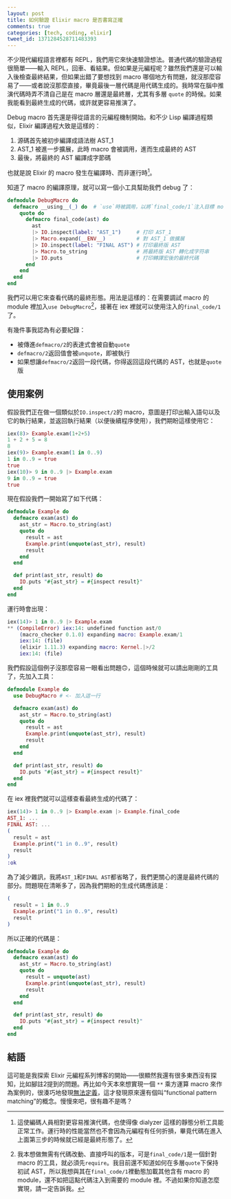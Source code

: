 ```yaml
---
layout: post
title: 如何驗證 Elixir macro 是否書寫正確
comments: true
categories: [tech, coding, elixir]
tweet_id: 1371284528711483393
---
```


不少現代編程語言裡都有 REPL，我們用它來快速驗證想法。普通代碼的驗證過程很簡單——輸入 REPL，回車、看結果。但如果是元編程呢？雖然我們還是可以輸入後檢查最終結果，但如果出錯了要想找到 macro 哪個地方有問題，就沒那麼容易了——或者說沒那麼直接，畢竟最後一層代碼是用代碼生成的。我時常在腦中推演代碼時弄不清自己是在 macro 層還是最終層，尤其有多層 `quote` 的時候。如果我能看到最終生成的代碼，或許就更容易推演了。

Debug macro 首先還是得從語言的元編程機制開始。和不少 Lisp 編譯過程類似，Elixir 編譯過程大致是這樣的：

1. 源碼首先被初步編譯成語法樹 AST_1
2. AST_1 被進一步擴展，此時 macro 會被調用，進而生成最終的 AST
3. 最後，將最終的 AST 編譯成字節碼

也就是說 Elixir 的 macro 發生在編譯時、而非運行時[^1]。

知道了 macro 的編譯原理，就可以寫一個小工具幫助我們 debug 了：

```elixir
defmodule DebugMacro do
  defmacro __using__(_) do  # `use`時被調用，以將`final_code/1`注入目標 module
    quote do
      defmacro final_code(ast) do
        ast
        |> IO.inspect(label: "AST_1")     # 打印 AST_1
        |> Macro.expand(__ENV__)          # 對 AST_1 做擴展
        |> IO.inspect(label: "FINAL AST") # 打印最終版 AST
        |> Macro.to_string                # 將最終版 AST 轉化成字符串
        |> IO.puts                        # 打印轉譯宏後的最終代碼
      end
    end
  end
end
```

我們可以用它來查看代碼的最終形態。用法是這樣的：在需要調試 macro 的 module 裡加入`use DebugMacro`[^2]，接著在 iex 裡就可以使用注入的`final_code/1`了。

有幾件事我認為有必要紀錄：
- 被傳進`defmacro/2`的表達式會被自動`quote`
- `defmacro/2`返回值會被`unquote`，即被執行
- 如果想讓`defmacro/2`返回一段代碼，你得返回這段代碼的 AST，也就是`quote`版


## 使用案例

假設我們正在做一個類似於`IO.inspect/2`的 macro，意圖是打印出輸入語句以及它的執行結果，並返回執行結果（以便後續程序使用），我們期盼這樣使用它：

```elixir
iex(8)> Example.exam(1+2+5)
1 + 2 + 5 = 8
8
iex(9)> Example.exam(1 in 0..9)
1 in 0..9 = true
true
iex(10)> 9 in 0..9 |> Example.exam
9 in 0..9 = true
true
```

現在假設我們一開始寫了如下代碼：

```elixir
defmodule Example do
  defmacro exam(ast) do
    ast_str = Macro.to_string(ast)
    quote do
      result = ast
      Example.print(unquote(ast_str), result)
      result
    end
  end

  def print(ast_str, result) do
    IO.puts "#{ast_str} = #{inspect result}"
  end
end
```

運行時會出現：

```elixir
iex(14)> 1 in 0..9 |> Example.exam
** (CompileError) iex:14: undefined function ast/0
    (macro_checker 0.1.0) expanding macro: Example.exam/1
    iex:14: (file)
    (elixir 1.11.3) expanding macro: Kernel.|>/2
    iex:14: (file)
```

我們假設這個例子沒那麼容易一眼看出問題🙃，這個時候就可以請出剛剛的工具了，先加入工具：

```elixir
defmodule Example do
  use DebugMacro # <- 加入這一行

  defmacro exam(ast) do
    ast_str = Macro.to_string(ast)
    quote do
      result = ast
      Example.print(unquote(ast_str), result)
      result
    end
  end

  def print(ast_str, result) do
    IO.puts "#{ast_str} = #{inspect result}"
  end
end
```

在 iex 裡我們就可以這樣查看最終生成的代碼了：

```elixir
iex(14)> 1 in 0..9 |> Example.exam |> Example.final_code
AST_1: ...
FINAL AST: ...
(
  result = ast
  Example.print("1 in 0..9", result)
  result
)
:ok
```

為了減少雜訊，我將`AST_1`和`FINAL AST`都省略了，我們更關心的還是最終代碼的部分。問題現在清晰多了，因為我們期盼的生成代碼應該是：

```elixir
(
  result = 1 in 0..9
  Example.print("1 in 0..9", result)
  result
)
```

所以正確的代碼是：

```elixir
defmodule Example do
  defmacro exam(ast) do
    ast_str = Macro.to_string(ast)
    quote do
      result = unquote(ast)
      Example.print(unquote(ast_str), result)
      result
    end
  end

  def print(ast_str, result) do
    IO.puts "#{ast_str} = #{inspect result}"
  end
end
```

## 結語

這可能是我探索 Elixir 元編程系列博客的開始——很顯然我還有很多東西沒有探知，比如腳註2提到的問題。再比如今天本來想實現一個 `**` 乘方運算 macro 來作為案例的，很湊巧地發現[無法定義](https://stackoverflow.com/questions/30007655/elixir-macro-power-function)，這才發現原來還有個叫“functional pattern matching”的概念。慢慢來吧，很有趣不是嗎？


[^1]: 這使編碼人員相對更容易推演代碼，也使得像 dialyzer 這樣的靜態分析工具能正常工作。運行時的性能當然也不會因為元編程有任何折損，畢竟代碼在進入上面第三步的時候就已經是最終形態了。
[^2]: 我本想做無需有代碼改動、直接呼叫的版本，可是`final_code/1`是一個針對 macro 的工具，就必須先`require`。我目前還不知道如何在多層`quote`下保持初試 AST，所以我想與其在`final_code/1`裡動態加載其他含有 macro 的 module，還不如把這點代碼注入到需要的 module 裡。不過如果你知道怎麼實現，請一定告訴我。

